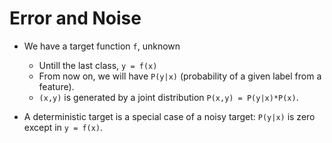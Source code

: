 Error and Noise
================

- We have a target function `f`, unknown
  - Untill the last class, `y = f(x)`
  - From now on, we will have `P(y|x)` (probability of a given label from a
    feature).
  - `(x,y)` is generated by a joint distribution `P(x,y) = P(y|x)*P(x)`.

- A deterministic target is a special case of a noisy target:
  `P(y|x)` is zero except in `y = f(x)`.

